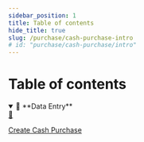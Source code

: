 ```yaml
---
sidebar_position: 1
title: Table of contents
hide_title: true
slug: /purchase/cash-purchase-intro 
# id: "purchase/cash-purchase/intro"
---
```


# Table of contents

<details open>
  <summary>📘 **Data Entry**</summary>
  <div class="details-content"> 
  
 <a href="./create-cash-purchase" class="card-link" >
    <div class="card3">
      <div class="icon">📄️</div>
        <div class="text">
          <p>Create Cash Purchase</p>
        </div>
    </div>
  </a>

  </div>
</details>

<!-- <details  class="advanced-details">
  <summary>🚀 **Advanced**</summary>
  <div  class="details-content">
  <a href="./create-invoice" class="card-link" >
    <div class="card3">
      <div class="icon">📄️</div>
        <div class="text">
          <p>Pending</p>
        </div>
    </div>
  </a>

   
  </div>
</details> -->
 
